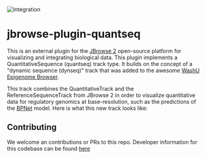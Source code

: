![Integration](https://github.com/elliothershberg/jbrowse-plugin-quantseq/workflows/Integration/badge.svg?branch=main)

# jbrowse-plugin-quantseq

This is an external plugin for the [JBrowse 2](https://jbrowse.org/jb2/)
open-source platform for visualizing and integrating biological data.
This plugin implements a QuantitativeSequence (quantseq) track type. It builds on the concept of a "dynamic sequence (dynseq)" track that was added to the
awesome [WashU Epigenome Browser](http://epigenomegateway.wustl.edu/).

This track combines the QuantitativeTrack and the ReferenceSequenceTrack from
JBrowse 2 in order to visualize quantitative data for regulatory genomics at
base-resolution, such as the predictions of the [BPNet](https://github.com/kundajelab/bpnet) model. Here is what this new track looks like:


## Contributing

We welcome an contributions or PRs to this repo. Developer information for this
codebase can be found [here](https://github.com/elliothershberg/jbrowse-plugin-quantseq/CONTRIBUTING.md)